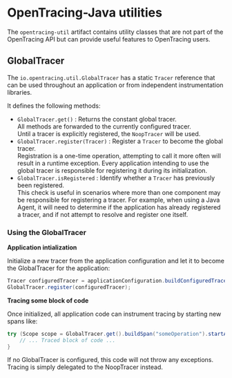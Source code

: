 # OpenTracing-Java utilities

The `opentracing-util` artifact contains utility classes that are not part of the OpenTracing API
but can provide useful features to OpenTracing users.

## GlobalTracer

The `io.opentracing.util.GlobalTracer` has a static `Tracer` reference that can be
used throughout an application or from independent instrumentation libraries.

It defines the following methods:
- `GlobalTracer.get()` : Returns the constant global tracer.  
   All methods are forwarded to the currently configured tracer.  
   Until a tracer is explicitly registered, the `NoopTracer` will be used.
- `GlobalTracer.register(Tracer)` : Register a `Tracer` to become the global tracer.  
   Registration is a one-time operation, attempting to call it more often will result in a runtime exception.
   Every application intending to use the global tracer is responsible for registering it during its initialization.
- `GlobalTracer.isRegistered` : Identify whether a `Tracer` has previously been registered.  
   This check is useful in scenarios where more than one component may be responsible
   for registering a tracer. For example, when using a Java Agent, it will need to determine
   if the application has already registered a tracer, and if not attempt to resolve and
   register one itself.

### Using the GlobalTracer

**Application intialization**

Initialize a new tracer from the application configuration and let it to become the GlobalTracer for the application:

```java
Tracer configuredTracer = applicationConfiguration.buildConfiguredTracer();
GlobalTracer.register(configuredTracer);
```

**Tracing some block of code**

Once initialized, all application code can instrument tracing by starting new spans like:

```java
try (Scope scope = GlobalTracer.get().buildSpan("someOperation").startActive()) {
    // ... Traced block of code ...
}
```

If no GlobalTracer is configured, this code will not throw any exceptions. Tracing is simply delegated to the NoopTracer instead.
